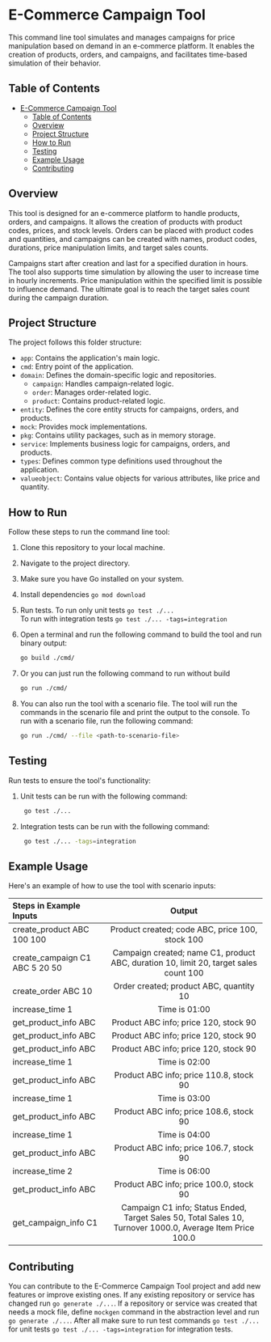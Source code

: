 # E-Commerce Campaign Tool

This command line tool simulates and manages campaigns for price manipulation based on demand in an e-commerce platform. It enables the creation of products, orders, and campaigns, and facilitates time-based simulation of their behavior.

## Table of Contents

- [E-Commerce Campaign Tool](#e-commerce-campaign-tool)
  - [Table of Contents](#table-of-contents)
  - [Overview](#overview)
  - [Project Structure](#project-structure)
  - [How to Run](#how-to-run)
  - [Testing](#testing)
  - [Example Usage](#example-usage)
  - [Contributing](#contributing)

## Overview

This tool is designed for an e-commerce platform to handle products, orders, and campaigns. It allows the creation of products with product codes, prices, and stock levels. Orders can be placed with product codes and quantities, and campaigns can be created with names, product codes, durations, price manipulation limits, and target sales counts.

Campaigns start after creation and last for a specified duration in hours. The tool also supports time simulation by allowing the user to increase time in hourly increments. Price manipulation within the specified limit is possible to influence demand. The ultimate goal is to reach the target sales count during the campaign duration.

## Project Structure

The project follows this folder structure:

- `app`: Contains the application's main logic.
- `cmd`: Entry point of the application.
- `domain`: Defines the domain-specific logic and repositories.
  - `campaign`: Handles campaign-related logic.
  - `order`: Manages order-related logic.
  - `product`: Contains product-related logic.
- `entity`: Defines the core entity structs for campaigns, orders, and products.
- `mock`: Provides mock implementations.
- `pkg`: Contains utility packages, such as in memory storage.
- `service`: Implements business logic for campaigns, orders, and products.
- `types`: Defines common type definitions used throughout the application.
- `valueobject`: Contains value objects for various attributes, like price and quantity.

## How to Run

Follow these steps to run the command line tool:

1. Clone this repository to your local machine.
2. Navigate to the project directory.
3. Make sure you have Go installed on your system.
4. Install dependencies `go mod download`
5. Run tests.
    To run only unit tests `go test ./...`         
    To run with integration tests `go test ./... -tags=integration`
6. Open a terminal and run the following command to build the tool and run binary output:

   ```sh
   go build ./cmd/
   ```
7. Or you can just run the following command to run without build
   ```sh
   go run ./cmd/
   ```
8. You can also run the tool with a scenario file. The tool will run the commands in the scenario file and print the output to the console. To run with a scenario file, run the following command:

   ```sh
   go run ./cmd/ --file <path-to-scenario-file>
   ```

## Testing

Run tests to ensure the tool's functionality:

1. Unit tests can be run with the following command:

   ```sh
    go test ./...
    ```
2. Integration tests can be run with the following command: 

   ```sh
    go test ./... -tags=integration
    ```

   
## Example Usage

Here's an example of how to use the tool with scenario inputs:

|Steps in Example Inputs |Output|
| :- | :-: |
|create\_product ABC 100 100|Product created; code ABC, price 100, stock 100|
|create\_campaign C1 ABC 5 20 50|Campaign created; name C1, product ABC, duration 10, limit 20, target sales count 100|
|create\_order ABC 10|Order created; product ABC, quantity 10|
|increase\_time 1|Time is 01:00|
|get\_product\_info ABC|Product ABC info; price 120, stock 90|
|get\_product\_info ABC|Product ABC info; price 120, stock 90|
|get\_product\_info ABC|Product ABC info; price 120, stock 90|
|increase\_time 1|Time is 02:00|
|get\_product\_info ABC|Product ABC info; price 110.8, stock 90|
|increase\_time 1|Time is 03:00|
|get\_product\_info ABC|Product ABC info; price 108.6, stock 90|
|increase\_time 1|Time is 04:00|
|get\_product\_info ABC|Product ABC info; price 106.7, stock 90|
|increase\_time 2|Time is 06:00|
|get\_product\_info ABC|Product ABC info; price 100.0, stock 90|
|get\_campaign\_info C1|Campaign C1 info; Status Ended, Target Sales 50, Total Sales 10, Turnover 1000.0, Average Item Price 100.0|



## Contributing

You can contribute to the E-Commerce Campaign Tool project and add new features or improve existing ones. If any existing repository or service has changed run `go generate ./...`. If a repository or service was created that needs a mock file, define `mockgen` command in the abstraction level and run `go generate ./...`. After all make sure to run test commands `go test ./...` for unit tests `go test ./... -tags=integration` for integration tests.
